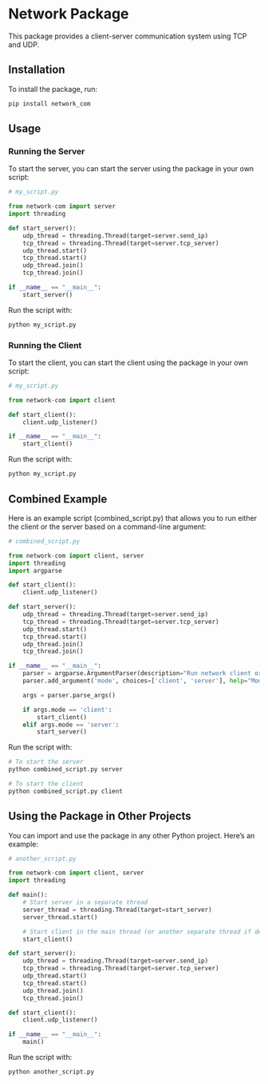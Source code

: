 # Network Package

This package provides a client-server communication system using TCP and UDP.

## Installation

To install the package, run:

```bash
pip install network_com
```

## Usage

### Running the Server

To start the server, you can start the server using the package in your own script:

```python
# my_script.py

from network-com import server
import threading

def start_server():
    udp_thread = threading.Thread(target=server.send_ip)
    tcp_thread = threading.Thread(target=server.tcp_server)
    udp_thread.start()
    tcp_thread.start()
    udp_thread.join()
    tcp_thread.join()

if __name__ == "__main__":
    start_server()
```

Run the script with:

```bash
python my_script.py
```

### Running the Client

To start the client, you can start the client using the package in your own script:

```python
# my_script.py

from network-com import client

def start_client():
    client.udp_listener()

if __name__ == "__main__":
    start_client()
```

Run the script with:

```bash
python my_script.py
```

## Combined Example

Here is an example script (combined_script.py) that allows you to run either the client or the server based on a command-line argument:

```python
# combined_script.py

from network-com import client, server
import threading
import argparse

def start_client():
    client.udp_listener()

def start_server():
    udp_thread = threading.Thread(target=server.send_ip)
    tcp_thread = threading.Thread(target=server.tcp_server)
    udp_thread.start()
    tcp_thread.start()
    udp_thread.join()
    tcp_thread.join()

if __name__ == "__main__":
    parser = argparse.ArgumentParser(description="Run network client or server.")
    parser.add_argument('mode', choices=['client', 'server'], help="Mode to run: client or server")

    args = parser.parse_args()

    if args.mode == 'client':
        start_client()
    elif args.mode == 'server':
        start_server()
```

Run the script with:

```bash
# To start the server
python combined_script.py server

# To start the client
python combined_script.py client
```

## Using the Package in Other Projects

You can import and use the package in any other Python project. Here’s an example:

```python
# another_script.py

from network-com import client, server
import threading

def main():
    # Start server in a separate thread
    server_thread = threading.Thread(target=start_server)
    server_thread.start()

    # Start client in the main thread (or another separate thread if desired)
    start_client()

def start_server():
    udp_thread = threading.Thread(target=server.send_ip)
    tcp_thread = threading.Thread(target=server.tcp_server)
    udp_thread.start()
    tcp_thread.start()
    udp_thread.join()
    tcp_thread.join()

def start_client():
    client.udp_listener()

if __name__ == "__main__":
    main()
```

Run the script with:

```bash
python another_script.py
```
